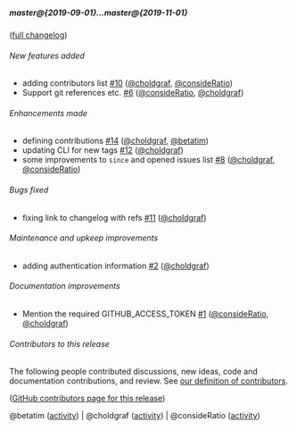 ##### master@{2019-09-01}...master@{2019-11-01}

([full changelog](https://github.com/executablebooks/github-activity/compare/479cc4b2f5504945021e3c4ee84818a10fabf810...ed7f1ed78b523c6b9fe6b3ac29e834087e299296))

###### New features added

- adding contributors list [#10](https://github.com/executablebooks/github-activity/pull/10) ([@choldgraf](https://github.com/choldgraf), [@consideRatio](https://github.com/consideRatio))
- Support git references etc. [#6](https://github.com/executablebooks/github-activity/pull/6) ([@consideRatio](https://github.com/consideRatio), [@choldgraf](https://github.com/choldgraf))

###### Enhancements made

- defining contributions [#14](https://github.com/executablebooks/github-activity/pull/14) ([@choldgraf](https://github.com/choldgraf), [@betatim](https://github.com/betatim))
- updating CLI for new tags [#12](https://github.com/executablebooks/github-activity/pull/12) ([@choldgraf](https://github.com/choldgraf))
- some improvements to `since` and opened issues list [#8](https://github.com/executablebooks/github-activity/pull/8) ([@choldgraf](https://github.com/choldgraf), [@consideRatio](https://github.com/consideRatio))

###### Bugs fixed

- fixing link to changelog with refs [#11](https://github.com/executablebooks/github-activity/pull/11) ([@choldgraf](https://github.com/choldgraf))

###### Maintenance and upkeep improvements

- adding authentication information [#2](https://github.com/executablebooks/github-activity/pull/2) ([@choldgraf](https://github.com/choldgraf))

###### Documentation improvements

- Mention the required GITHUB_ACCESS_TOKEN [#1](https://github.com/executablebooks/github-activity/pull/1) ([@consideRatio](https://github.com/consideRatio), [@choldgraf](https://github.com/choldgraf))

###### Contributors to this release

The following people contributed discussions, new ideas, code and documentation contributions, and review.
See [our definition of contributors](https://github-activity.readthedocs.io/en/latest/#how-does-this-tool-define-contributions-in-the-reports).

([GitHub contributors page for this release](https://github.com/executablebooks/github-activity/graphs/contributors?from=2019-09-01&to=2019-11-01&type=c))

@betatim ([activity](https://github.com/search?q=repo%3Aexecutablebooks%2Fgithub-activity+involves%3Abetatim+updated%3A2019-09-01..2019-11-01&type=Issues)) | @choldgraf ([activity](https://github.com/search?q=repo%3Aexecutablebooks%2Fgithub-activity+involves%3Acholdgraf+updated%3A2019-09-01..2019-11-01&type=Issues)) | @consideRatio ([activity](https://github.com/search?q=repo%3Aexecutablebooks%2Fgithub-activity+involves%3AconsideRatio+updated%3A2019-09-01..2019-11-01&type=Issues))
